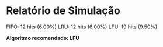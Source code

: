 # Relatório de Simulação

FIFO: 12 hits (6.00%)
LRU: 12 hits (6.00%)
LFU: 19 hits (9.50%)

**Algoritmo recomendado: LFU**
